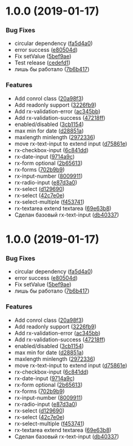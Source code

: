 # 1.0.0 (2019-01-17)


### Bug Fixes

* circular dependency ([fa5d4a0](https://github.com/0x6368656174/rx-forms/commit/fa5d4a0))
* error success ([e80504d](https://github.com/0x6368656174/rx-forms/commit/e80504d))
* Fix setValue ([5bef9ae](https://github.com/0x6368656174/rx-forms/commit/5bef9ae))
* Test release ([cedefd1](https://github.com/0x6368656174/rx-forms/commit/cedefd1))
* лишь бы работало ([7b6b417](https://github.com/0x6368656174/rx-forms/commit/7b6b417))


### Features

* Add conrol class ([20a98f3](https://github.com/0x6368656174/rx-forms/commit/20a98f3))
* Add readonly support ([3226fb9](https://github.com/0x6368656174/rx-forms/commit/3226fb9))
* Add rx-validation-error ([ac345bb](https://github.com/0x6368656174/rx-forms/commit/ac345bb))
* Add rx-validation-success ([47218ff](https://github.com/0x6368656174/rx-forms/commit/47218ff))
* enabled/disabled ([3cb1154](https://github.com/0x6368656174/rx-forms/commit/3cb1154))
* max min for date ([d28851a](https://github.com/0x6368656174/rx-forms/commit/d28851a))
* maxlength minlength ([2972336](https://github.com/0x6368656174/rx-forms/commit/2972336))
* move rx-text-input to extend input ([d75861e](https://github.com/0x6368656174/rx-forms/commit/d75861e))
* rx-checkbox-input ([6c841dd](https://github.com/0x6368656174/rx-forms/commit/6c841dd))
* rx-date-input ([9714a9c](https://github.com/0x6368656174/rx-forms/commit/9714a9c))
* rx-form optional ([2b65613](https://github.com/0x6368656174/rx-forms/commit/2b65613))
* rx-forms ([702b9b9](https://github.com/0x6368656174/rx-forms/commit/702b9b9))
* rx-input-number ([8009911](https://github.com/0x6368656174/rx-forms/commit/8009911))
* rx-radio-input ([e87d3a0](https://github.com/0x6368656174/rx-forms/commit/e87d3a0))
* rx-select ([d129690](https://github.com/0x6368656174/rx-forms/commit/d129690))
* rx-select ([42c7e0e](https://github.com/0x6368656174/rx-forms/commit/42c7e0e))
* rx-select-multiple ([f453741](https://github.com/0x6368656174/rx-forms/commit/f453741))
* rx-textarea extend textarea ([69e63b8](https://github.com/0x6368656174/rx-forms/commit/69e63b8))
* Сделан базовый rx-text-input ([db40337](https://github.com/0x6368656174/rx-forms/commit/db40337))

# 1.0.0 (2019-01-17)


### Bug Fixes

* circular dependency ([fa5d4a0](https://github.com/0x6368656174/rx-forms/commit/fa5d4a0))
* error success ([e80504d](https://github.com/0x6368656174/rx-forms/commit/e80504d))
* Fix setValue ([5bef9ae](https://github.com/0x6368656174/rx-forms/commit/5bef9ae))
* лишь бы работало ([7b6b417](https://github.com/0x6368656174/rx-forms/commit/7b6b417))


### Features

* Add conrol class ([20a98f3](https://github.com/0x6368656174/rx-forms/commit/20a98f3))
* Add readonly support ([3226fb9](https://github.com/0x6368656174/rx-forms/commit/3226fb9))
* Add rx-validation-error ([ac345bb](https://github.com/0x6368656174/rx-forms/commit/ac345bb))
* Add rx-validation-success ([47218ff](https://github.com/0x6368656174/rx-forms/commit/47218ff))
* enabled/disabled ([3cb1154](https://github.com/0x6368656174/rx-forms/commit/3cb1154))
* max min for date ([d28851a](https://github.com/0x6368656174/rx-forms/commit/d28851a))
* maxlength minlength ([2972336](https://github.com/0x6368656174/rx-forms/commit/2972336))
* move rx-text-input to extend input ([d75861e](https://github.com/0x6368656174/rx-forms/commit/d75861e))
* rx-checkbox-input ([6c841dd](https://github.com/0x6368656174/rx-forms/commit/6c841dd))
* rx-date-input ([9714a9c](https://github.com/0x6368656174/rx-forms/commit/9714a9c))
* rx-form optional ([2b65613](https://github.com/0x6368656174/rx-forms/commit/2b65613))
* rx-forms ([702b9b9](https://github.com/0x6368656174/rx-forms/commit/702b9b9))
* rx-input-number ([8009911](https://github.com/0x6368656174/rx-forms/commit/8009911))
* rx-radio-input ([e87d3a0](https://github.com/0x6368656174/rx-forms/commit/e87d3a0))
* rx-select ([d129690](https://github.com/0x6368656174/rx-forms/commit/d129690))
* rx-select ([42c7e0e](https://github.com/0x6368656174/rx-forms/commit/42c7e0e))
* rx-select-multiple ([f453741](https://github.com/0x6368656174/rx-forms/commit/f453741))
* rx-textarea extend textarea ([69e63b8](https://github.com/0x6368656174/rx-forms/commit/69e63b8))
* Сделан базовый rx-text-input ([db40337](https://github.com/0x6368656174/rx-forms/commit/db40337))
